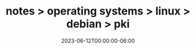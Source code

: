 ---
title: "notes > operating systems > linux > debian > pki"
date: 2023-06-12T00:00:00-06:00
draft: false
---
